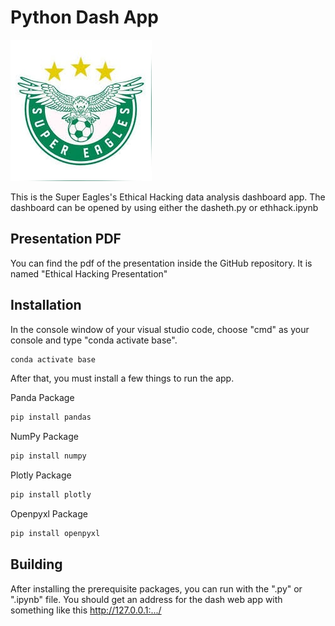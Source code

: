 # Python Dash App

![Alt text](https://github.com/Wolfflyyy/DataAnalysis/blob/main/super.png?raw=true "Title")

This is the Super Eagles's Ethical Hacking data analysis dashboard app.
The dashboard can be opened by using either the dasheth.py or ethhack.ipynb

## Presentation PDF

You can find the pdf of the presentation inside the GitHub repository. It is named "Ethical Hacking Presentation"

## Installation

In the console window of your visual studio code, choose "cmd" as your console and type "conda activate base".

```cmd
conda activate base
```

After that, you must install a few things to run the app.

Panda Package
```cmd
pip install pandas
```

NumPy Package
```cmd
pip install numpy
```

Plotly Package
```cmd
pip install plotly
```

Openpyxl Package
```cmd
pip install openpyxl
```

## Building
After installing the prerequisite packages, you can run with the ".py" or ".ipynb" file.
You should get an address for the dash web app with something like this http://127.0.0.1:.../

